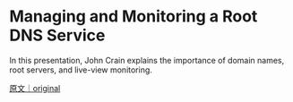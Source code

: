 
# Managing and Monitoring a Root DNS Service

In this presentation, John Crain explains the importance of domain names, root servers, and  live-view monitoring.

[原文｜original](https://insights.sei.cmu.edu/library/managing-and-monitoring-a-root-dns-service/)
        